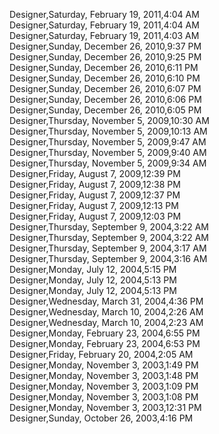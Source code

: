 ﻿Designer,Saturday, February 19, 2011,4:04 AM  Designer,Saturday, February 19, 2011,4:04 AM  Designer,Saturday, February 19, 2011,4:03 AM  Designer,Sunday, December 26, 2010,9:37 PM  Designer,Sunday, December 26, 2010,9:25 PM  Designer,Sunday, December 26, 2010,6:11 PM  Designer,Sunday, December 26, 2010,6:10 PM  Designer,Sunday, December 26, 2010,6:07 PM  Designer,Sunday, December 26, 2010,6:06 PM  Designer,Sunday, December 26, 2010,6:05 PM  Designer,Thursday, November 5, 2009,10:30 AM  Designer,Thursday, November 5, 2009,10:13 AM  Designer,Thursday, November 5, 2009,9:47 AM  Designer,Thursday, November 5, 2009,9:40 AM  Designer,Thursday, November 5, 2009,9:34 AM  Designer,Friday, August 7, 2009,12:39 PM  Designer,Friday, August 7, 2009,12:38 PM  Designer,Friday, August 7, 2009,12:37 PM  Designer,Friday, August 7, 2009,12:13 PM  Designer,Friday, August 7, 2009,12:03 PM  Designer,Thursday, September 9, 2004,3:22 AM  Designer,Thursday, September 9, 2004,3:22 AM  Designer,Thursday, September 9, 2004,3:17 AM  Designer,Thursday, September 9, 2004,3:16 AM  Designer,Monday, July 12, 2004,5:15 PM  Designer,Monday, July 12, 2004,5:13 PM  Designer,Monday, July 12, 2004,5:13 PM  Designer,Wednesday, March 31, 2004,4:36 PM  Designer,Wednesday, March 10, 2004,2:26 AM  Designer,Wednesday, March 10, 2004,2:23 AM  Designer,Monday, February 23, 2004,6:55 PM  Designer,Monday, February 23, 2004,6:53 PM  Designer,Friday, February 20, 2004,2:05 AM  Designer,Monday, November 3, 2003,1:49 PM  Designer,Monday, November 3, 2003,1:48 PM  Designer,Monday, November 3, 2003,1:09 PM  Designer,Monday, November 3, 2003,1:08 PM  Designer,Monday, November 3, 2003,12:31 PM  Designer,Sunday, October 26, 2003,4:16 PM